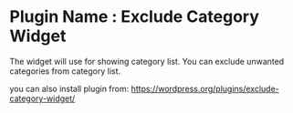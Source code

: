 # Plugin Name : Exclude Category Widget
The widget will use for showing category list. You can exclude unwanted categories from category list.

you can also install plugin from: https://wordpress.org/plugins/exclude-category-widget/

